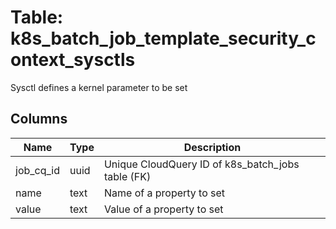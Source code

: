 
# Table: k8s_batch_job_template_security_context_sysctls
Sysctl defines a kernel parameter to be set
## Columns
| Name        | Type           | Description  |
| ------------- | ------------- | -----  |
|job_cq_id|uuid|Unique CloudQuery ID of k8s_batch_jobs table (FK)|
|name|text|Name of a property to set|
|value|text|Value of a property to set|
